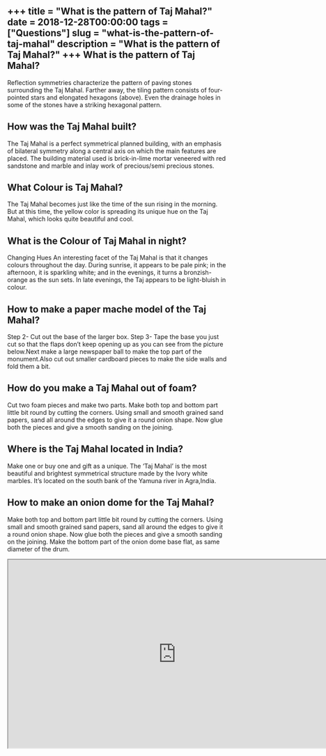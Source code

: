 +++
title = "What is the pattern of Taj Mahal?"
date = 2018-12-28T00:00:00
tags = ["Questions"]
slug = "what-is-the-pattern-of-taj-mahal"
description = "What is the pattern of Taj Mahal?"
+++
What is the pattern of Taj Mahal?
---------------------------------

Reflection symmetries characterize the pattern of paving stones surrounding the Taj Mahal. Farther away, the tiling pattern consists of four-pointed stars and elongated hexagons (above). Even the drainage holes in some of the stones have a striking hexagonal pattern.

How was the Taj Mahal built?
----------------------------

The Taj Mahal is a perfect symmetrical planned building, with an emphasis of bilateral symmetry along a central axis on which the main features are placed. The building material used is brick-in-lime mortar veneered with red sandstone and marble and inlay work of precious/semi precious stones.

What Colour is Taj Mahal?
-------------------------

The Taj Mahal becomes just like the time of the sun rising in the morning. But at this time, the yellow color is spreading its unique hue on the Taj Mahal, which looks quite beautiful and cool.

What is the Colour of Taj Mahal in night?
-----------------------------------------

Changing Hues An interesting facet of the Taj Mahal is that it changes colours throughout the day. During sunrise, it appears to be pale pink; in the afternoon, it is sparkling white; and in the evenings, it turns a bronzish-orange as the sun sets. In late evenings, the Taj appears to be light-bluish in colour.

How to make a paper mache model of the Taj Mahal?
-------------------------------------------------

Step 2- Cut out the base of the larger box. Step 3- Tape the base you just cut so that the flaps don’t keep opening up as you can see from the picture below.Next make a large newspaper ball to make the top part of the monument.Also cut out smaller cardboard pieces to make the side walls and fold them a bit.

How do you make a Taj Mahal out of foam?
----------------------------------------

Cut two foam pieces and make two parts. Make both top and bottom part little bit round by cutting the corners. Using small and smooth grained sand papers, sand all around the edges to give it a round onion shape. Now glue both the pieces and give a smooth sanding on the joining.

Where is the Taj Mahal located in India?
----------------------------------------

Make one or buy one and gift as a unique. The ‘Taj Mahal’ is the most beautiful and brightest symmetrical structure made by the Ivory white marbles. It’s located on the south bank of the Yamuna river in Agra,India.

How to make an onion dome for the Taj Mahal?
--------------------------------------------

Make both top and bottom part little bit round by cutting the corners. Using small and smooth grained sand papers, sand all around the edges to give it a round onion shape. Now glue both the pieces and give a smooth sanding on the joining. Make the bottom part of the onion dome base flat, as same diameter of the drum.

<iframe allow="accelerometer; autoplay; clipboard-write; encrypted-media; gyroscope; picture-in-picture" allowfullscreen="" class="__youtube_prefs__  epyt-is-override  no-lazyload" data-no-lazy="1" data-origheight="433" data-origwidth="770" data-skipgform_ajax_framebjll="" height="433" id="_ytid_72628" loading="lazy" src="https://www.youtube.com/embed/NpEif3xMTro?enablejsapi=1&autoplay=0&cc_load_policy=0&cc_lang_pref=&iv_load_policy=1&loop=0&modestbranding=0&rel=1&fs=1&playsinline=0&autohide=2&theme=dark&color=red&controls=1&" title="YouTube player" width="770"></iframe>